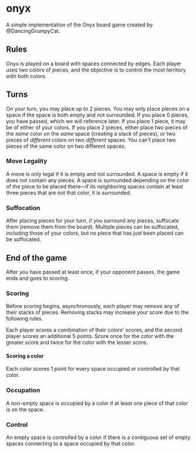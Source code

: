 # onyx

A simple implementation of the Onyx board game created by @DancingGrumpyCat.


## Rules

Onyx is played on a board with spaces connected by edges. Each player uses two colors of pieces, and the objective is to control the most territory with both colors.


## Turns

On your turn, you may place up to 2 pieces. You may only place pieces on a space if the space is both empty and not surrounded. If you place 0 pieces, you have passed, which we will reference later. If you place 1 piece, it may be of either of your colors. If you place 2 pieces, either place two pieces of the *same* color on the *same* space (creating a stack of pieces), or two pieces of *different* colors on two *different* spaces. You can't place two pieces of the same color on two different spaces.


### Move Legality

A move is only legal if it is empty and not surrounded. A space is empty if it does not contain any pieces. A space is surrounded depending on the color of the piece to be placed there—if its neighboring spaces contain at least three pieces that are not that color, it is surrounded.


### Suffocation

After placing pieces for your turn, if you surround any pieces, suffocate them (remove them from the board). Multiple pieces can be suffocated, including those of your colors, but no piece that has just been placed can be suffocated.


## End of the game

After you have passed at least once, if your opponent passes, the game ends and goes to scoring.


### Scoring

Before scoring begins, asynchronously, each player may remove any of their stacks of pieces. Removing stacks may increase your score due to the following rules.

Each player scores a combination of their colors' scores, and the second player scores an additional 5 points. Score once for the color with the greater score and twice for the color with the lesser score.

#### Scoring a color

Each color scores 1 point for every space occupied or controlled by that color.


### Occupation

A non-empty space is occupied by a color if at least one piece of that color is on the space.


### Control

An empty space is controlled by a color if there is a contiguous set of empty spaces connecting to a space occupied by that color.

